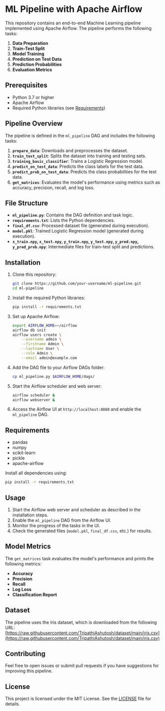 # ML Pipeline with Apache Airflow

This repository contains an end-to-end Machine Learning pipeline implemented using Apache Airflow. The pipeline performs the following tasks:

1. **Data Preparation**
2. **Train-Test Split**
3. **Model Training**
4. **Prediction on Test Data**
5. **Prediction Probabilities**
6. **Evaluation Metrics**

## Prerequisites

- Python 3.7 or higher
- Apache Airflow
- Required Python libraries (see [Requirements](#requirements))

## Pipeline Overview

The pipeline is defined in the `ml_pipeline` DAG and includes the following tasks:

1. **`prepare_data`**: Downloads and preprocesses the dataset.
2. **`train_test_split`**: Splits the dataset into training and testing sets.
3. **`training_basic_classifier`**: Trains a Logistic Regression model.
4. **`predict_on_test_data`**: Predicts the class labels for the test data.
5. **`predict_prob_on_test_data`**: Predicts the class probabilities for the test data.
6. **`get_matrices`**: Evaluates the model's performance using metrics such as accuracy, precision, recall, and log loss.

## File Structure

- **`ml_pipeline.py`**: Contains the DAG definition and task logic.
- **`requirements.txt`**: Lists the Python dependencies.
- **`final_df.csv`**: Processed dataset file (generated during execution).
- **`model.pkl`**: Trained Logistic Regression model (generated during execution).
- **`x_train.npy`, `x_test.npy`, `y_train.npy`, `y_test.npy`, `y_pred.npy`, `y_pred_prob.npy`**: Intermediate files for train-test split and predictions.

## Installation

1. Clone this repository:
   ```bash
   git clone https://github.com/your-username/ml-pipeline.git
   cd ml-pipeline
   ```

2. Install the required Python libraries:
   ```bash
   pip install -r requirements.txt
   ```

3. Set up Apache Airflow:
   ```bash
   export AIRFLOW_HOME=~/airflow
   airflow db init
   airflow users create \
       --username admin \
       --firstname Admin \
       --lastname User \
       --role Admin \
       --email admin@example.com
   ```

4. Add the DAG file to your Airflow DAGs folder:
   ```bash
   cp ml_pipeline.py $AIRFLOW_HOME/dags/
   ```

5. Start the Airflow scheduler and web server:
   ```bash
   airflow scheduler &
   airflow webserver &
   ```

6. Access the Airflow UI at `http://localhost:8080` and enable the `ml_pipeline` DAG.

## Requirements

- pandas
- numpy
- scikit-learn
- pickle
- apache-airflow

Install all dependencies using:
```bash
pip install -r requirements.txt
```

## Usage

1. Start the Airflow web server and scheduler as described in the installation steps.
2. Enable the `ml_pipeline` DAG from the Airflow UI.
3. Monitor the progress of the tasks in the UI.
4. Check the generated files (`model.pkl`, `final_df.csv`, etc.) for results.

## Model Metrics

The `get_matrices` task evaluates the model's performance and prints the following metrics:

- **Accuracy**
- **Precision**
- **Recall**
- **Log Loss**
- **Classification Report**

## Dataset

The pipeline uses the Iris dataset, which is downloaded from the following URL:
[https://raw.githubusercontent.com/TripathiAshutosh/dataset/main/iris.csv](https://raw.githubusercontent.com/TripathiAshutosh/dataset/main/iris.csv)

## Contributing

Feel free to open issues or submit pull requests if you have suggestions for improving this pipeline.

## License

This project is licensed under the MIT License. See the [LICENSE](LICENSE) file for details.

